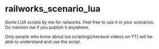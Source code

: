 # railworks_scenario_lua
Some LUA scripts by me for railworks. Feel free to use it in your scenarios. Do mention me if you publish it anywhere.

Only people who know about lua scripting(checkout videos on YT) will be able to understand and use the script.
